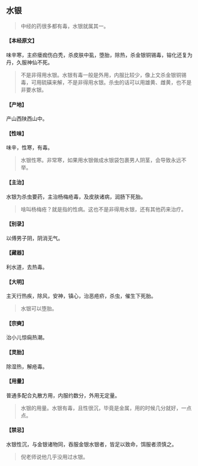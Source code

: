 ## 水银

> 中经的药很多都有毒，水银就属其一。

#### 【本经原文】
味辛寒，主疥瘘痂伤白秃，杀皮肤中虱，堕胎，除热，杀金银铜锡毒，镕化还复为丹，久服神仙不死。

> 不是非得用水银。水银有毒一般是外用，内服比较少，像上文杀金银铜锡毒，可用硫磺来解，不是非得用水银。杀虫的话可以用雄黄、雌黄，也不是非要水银。

#### 【产地】
产山西陕西山中。
#### 【性味】
味辛，性寒，有毒。

> 水银性寒。非常寒，如果用水银做成水银袋包裹男人阴茎，会导致永远不举。

#### 【主治】
水银为杀虫要药，主治杨梅疮毒，及皮肤诸病，润肠下死胎。

> 啥叫杨梅疮？就是指的性病。这也不是非得用水银，还有其他药来治疗。

#### 【别录】
以傅男子阴，阴消无气。
#### 【藏器】
利水道，去热毒。
#### 【大明】
主天行热疾，除风，安神，镇心，治恶疮疥，杀虫，催生下死胎。

> 水银可以堕胎。

#### 【宗奭】
治小儿惊痫热潮。
#### 【灵胎】
除湿热，解疮毒。
#### 【用量】
普通多配合丸散方用，内服约数分，外用无定量。

> 水银的用量。水银有毒，且性很沉，毕竟是金属，用的时候几分就好，一点点。

#### 【禁忌】
水银性沉，与金银诸物同，吞服金银水银者，皆足以致命，饵服者须慎之。

> 倪老师说他几乎没用过水银。